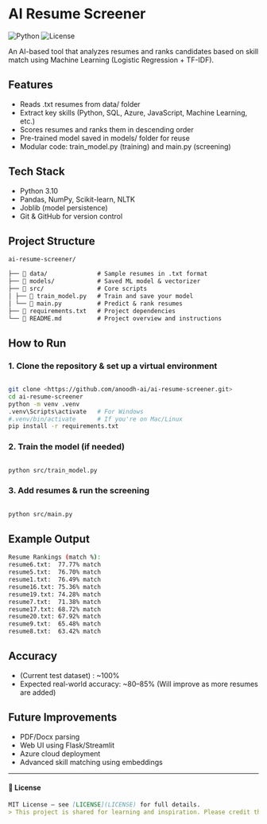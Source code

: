 # AI Resume Screener

![Python](https://img.shields.io/badge/Python-3.10-blue.svg)
![License](https://img.shields.io/badge/License-MIT-green.svg)

An AI-based tool that analyzes resumes and ranks 
candidates based on skill match using 
Machine Learning (Logistic Regression + TF-IDF).

## Features
- Reads .txt resumes from data/ folder
- Extract key skills (Python, SQL, Azure,
JavaScript, Machine Learning, etc.)
- Scores resumes and ranks them in descending order
- Pre-trained model saved in models/ folder for reuse
- Modular code: train_model.py (training) and main.py (screening)

## Tech Stack
- Python 3.10
- Pandas, NumPy, Scikit-learn, NLTK
- Joblib (model persistence)
- Git & GitHub for version control

## Project Structure
```markdown
ai-resume-screener/

├── 📂 data/              # Sample resumes in .txt format
├── 📂 models/            # Saved ML model & vectorizer
├── 📂 src/               # Core scripts
│ ├── 🧠 train_model.py   # Train and save your model
│ └── 🎯 main.py          # Predict & rank resumes
├── 📄 requirements.txt   # Project dependencies
└── 📘 README.md          # Project overview and instructions

```

## How to Run

### 1. Clone the repository & set up a virtual environment

```bash

git clone <https://github.com/anoodh-ai/ai-resume-screener.git>
cd ai-resume-screener
python -m venv .venv
.venv\Scripts\activate   # For Windows
#.venv/bin/activate      # If you're on Mac/Linux
pip install -r requirements.txt    
```
### 2. Train the model (if needed)
```bash

python src/train_model.py
```
### 3. Add resumes & run the screening
```bash

python src/main.py
```
## Example Output
```bash
Resume Rankings (match %):
resume6.txt:  77.77% match
resume5.txt:  76.70% match
resume1.txt:  76.49% match
resume16.txt: 75.36% match
resume19.txt: 74.28% match
resume7.txt:  71.38% match
resume17.txt: 68.72% match
resume20.txt: 67.92% match
resume9.txt:  65.48% match
resume8.txt:  63.42% match
```
## Accuracy
- (Current test dataset) : ~100%
- Expected real-world accuracy: ~80–85% (Will improve as more resumes are added)


## Future Improvements

- PDF/Docx parsing
- Web UI using Flask/Streamlit
- Azure cloud deployment
- Advanced skill matching using embeddings

---
 #### 📄 License
```markdown
MIT License — see [LICENSE](LICENSE) for full details.
> This project is shared for learning and inspiration. Please credit the author (Anoodh A) if reused or modified.
```
 